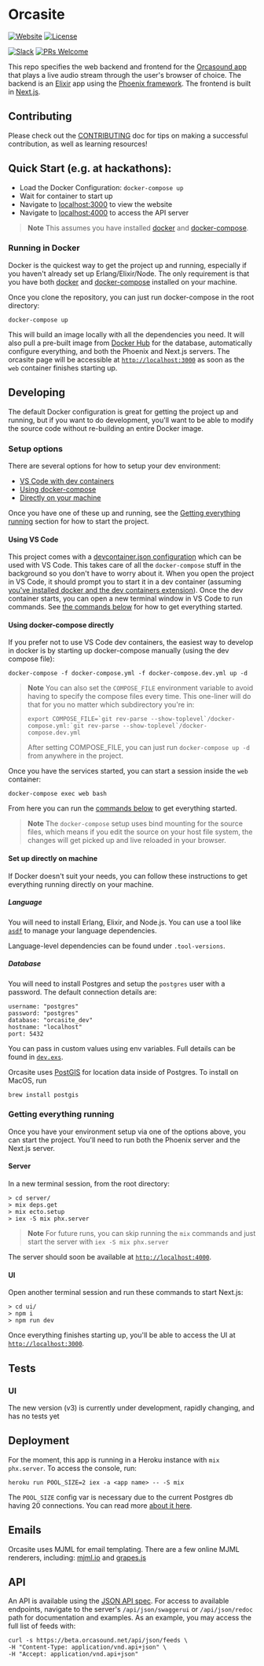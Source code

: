 # Orcasite

[![Website](https://img.shields.io/website?url=https%3A%2F%2Flive.orcasound.net)](https://live.orcasound.net)
[![License](https://img.shields.io/github/license/orcasound/orcasite)](https://github.com/orcasound/orcasite/blob/master/LICENSE)

[![Slack](https://img.shields.io/badge/slack-join%20chat-blue.svg?logo=slack)](https://join.slack.com/t/orcasound/shared_invite/zt-293mdpy47-El~xXZA6YmHOWoCzB~8WpQ)
[![PRs Welcome](https://img.shields.io/badge/PRs-welcome-green.svg)](https://github.com/orcasound/orcasite/blob/master/CONTRIBUTING.md)

This repo specifies the web backend and frontend for the [Orcasound app](http://live.orcasound.net) that plays a live audio stream through the user's browser of choice. The backend is an [Elixir](https://elixir-lang.org/) app using the [Phoenix framework](https://phoenixframework.org/). The frontend is built in [Next.js](https://nextjs.org/).

## Contributing

Please check out the [CONTRIBUTING](CONTRIBUTING.md) doc for tips on making a successful contribution, as well as learning resources!

## Quick Start (e.g. at hackathons):

- Load the Docker Configuration: `docker-compose up`
- Wait for container to start up
- Navigate to [localhost:3000](http://localhost:3000) to view the website
- Navigate to [localhost:4000](http://localhost:4000) to access the API server

> **Note**
> This assumes you have installed [docker](https://docs.docker.com/engine/install/) and [docker-compose](https://docs.docker.com/compose/install/).

### Running in Docker

Docker is the quickest way to get the project up and running, especially if you haven't already set up Erlang/Elixir/Node. The only requirement is that you have both [docker](https://docs.docker.com/v17.09/engine/installation/) and [docker-compose](https://docs.docker.com/compose/install/) installed on your machine.

Once you clone the repository, you can just run docker-compose in the root directory:

```
docker-compose up
```

This will build an image locally with all the dependencies you need. It will also pull a pre-built image from [Docker Hub](https://hub.docker.com/r/orcasound/orcasite) for the database, automatically configure everything, and both the Phoenix and Next.js servers. The orcasite page will be accessible at [`http://localhost:3000`](http://localhost:3000) as soon as the `web` container finishes starting up.

## Developing

The default Docker configuration is great for getting the project up and running, but if you want to do development, you'll want to be able to modify the source code without re-building an entire Docker image.

### Setup options

There are several options for how to setup your dev environment:

- [VS Code with dev containers](#using-vs-code)
- [Using docker-compose](#using-docker-compose-directly)
- [Directly on your machine](#set-up-directly-on-machine)

Once you have one of these up and running, see the [Getting everything running](#getting-everything-running) section for how to start the project.

#### Using VS Code

This project comes with a [devcontainer.json configuration](https://code.visualstudio.com/docs/devcontainers/containers) which can be used with VS Code. This takes care of all the `docker-compose` stuff in the background so you don't have to worry about it. When you open the project in VS Code, it should prompt you to start it in a dev container (assuming [you've installed docker and the dev containers extension](https://code.visualstudio.com/docs/devcontainers/containers#_installation)). Once the dev container starts, you can open a new terminal window in VS Code to run commands. See [the commands below](#getting-everything-running) for how to get everything started.

#### Using docker-compose directly

If you prefer not to use VS Code dev containers, the easiest way to develop in docker is by starting up docker-compose manually (using the dev compose file):

```
docker-compose -f docker-compose.yml -f docker-compose.dev.yml up -d
```

> **Note**
> You can also set the `COMPOSE_FILE` environment variable to avoid having to specify the compose files every time. This one-liner will do that for you no matter which subdirectory you're in:
>
> ```
> export COMPOSE_FILE=`git rev-parse --show-toplevel`/docker-compose.yml:`git rev-parse --show-toplevel`/docker-compose.dev.yml
> ```
>
> After setting COMPOSE_FILE, you can just run `docker-compose up -d` from anywhere in the project.

Once you have the services started, you can start a session inside the `web` container:

```
docker-compose exec web bash
```

From here you can run the [commands below](#getting-everything-running) to get everything started.

> **Note**
> The `docker-compose` setup uses bind mounting for the source files, which means if you edit the source on your host file system, the changes will get picked up and live reloaded in your browser.

#### Set up directly on machine

If Docker doesn't suit your needs, you can follow these instructions to get everything running directly on your machine.

##### Language

You will need to install Erlang, Elixir, and Node.js. You can use a tool like [`asdf`](https://github.com/asdf-vm/asdf) to manage your language dependencies.

Language-level dependencies can be found under `.tool-versions`.

##### Database

You will need to install Postgres and setup the `postgres` user with a password. The default connection details are:

```
username: "postgres"
password: "postgres"
database: "orcasite_dev"
hostname: "localhost"
port: 5432
```

You can pass in custom values using env variables. Full details can be found in [`dev.exs`](config/dev.exs).

Orcasite uses [PostGIS](http://postgis.net/) for location data inside of Postgres. To install on MacOS, run

```
brew install postgis
```

### Getting everything running

Once you have your environment setup via one of the options above, you can start the project. You'll need to run both the Phoenix server and the Next.js server.

#### Server

In a new terminal session, from the root directory:

```
> cd server/
> mix deps.get
> mix ecto.setup
> iex -S mix phx.server
```

> **Note**
> For future runs, you can skip running the `mix` commands and just start the server with `iex -S mix phx.server`

The server should soon be available at [`http://localhost:4000`](http://localhost:4000).

#### UI

Open another terminal session and run these commands to start Next.js:

```
> cd ui/
> npm i
> npm run dev
```

Once everything finishes starting up, you'll be able to access the UI at [`http://localhost:3000`](http://localhost:3000).

## Tests

### UI

The new version (v3) is currently under development, rapidly changing, and has no tests yet

## Deployment

For the moment, this app is running in a Heroku instance with `mix phx.server`. To access the console, run:

```
heroku run POOL_SIZE=2 iex -a <app name> -- -S mix
```

The `POOL_SIZE` config var is necessary due to the current Postgres db having 20 connections. You can read more [about it here](https://hexdocs.pm/phoenix/heroku.html#creating-environment-variables-in-heroku).

## Emails

Orcasite uses MJML for email templating. There are a few online MJML renderers, including: [mjml.io](https://mjml.io/try-it-live) and [grapes.js](https://grapesjs.com/demo-mjml.html)

## API

An API is available using the [JSON API spec](https://jsonapi.org/format/). For access to available endpoints, navigate to the server's `/api/json/swaggerui` or `/api/json/redoc` path for documentation and examples. As an example, you may access the full list of feeds with:

```
curl -s https://beta.orcasound.net/api/json/feeds \
-H "Content-Type: application/vnd.api+json" \
-H "Accept: application/vnd.api+json"
```
